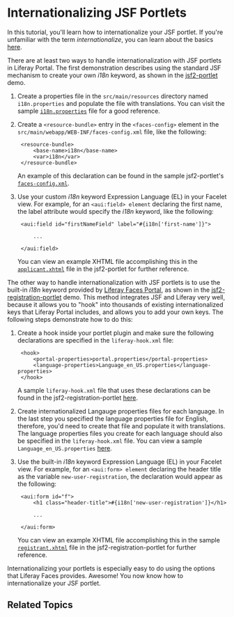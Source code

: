 # Internationalizing JSF Portlets

In this tutorial, you'll learn how to internationalize your JSF portlet. If
you're unfamiliar with the term *internationalize*, you can learn about the
basics
[here](http://en.wikipedia.org/wiki/Internationalization_and_localization).

There are at least two ways to handle internationalization with JSF portlets in
Liferay Portal. The first demonstration describes using the standard JSF
mechanism to create your own *i18n* keyword, as shown in the
[jsf2-portlet](http://www.liferay.com/community/liferay-projects/liferay-faces/demos#jsf2-portlet)
demo.

1. Create a properties file in the `src/main/resources` directory named
   `i18n.properties` and populate the file with translations. You can visit the
   sample
   [`i18n.properties`](https://github.com/liferay/liferay-faces/blob/master/demos/bridge/jsf2-portlet/src/main/resources/i18n.properties)
   file for a good reference.

2. Create a `<resource-bundle>` entry in the `<faces-config>` element in the
   `src/main/webapp/WEB-INF/faces-config.xml` file, like the following:

        <resource-bundle>
            <base-name>i18n</base-name>
            <var>i18n</var>
        </resource-bundle>

    An example of this declaration can be found in the sample jsf2-portlet's
    [`faces-config.xml`](https://github.com/liferay/liferay-faces/blob/master/demos/bridge/jsf2-portlet/src/main/webapp/WEB-INF/faces-config.xml).

3. Use your custom *i18n* keyword Expression Language (EL) in your Facelet view.
   For example, for an `<aui:field> element` declaring the first name, the label
   attribute would specify the *i18n* keyword, like the following:
   
        <aui:field id="firstNameField" label="#{i18n['first-name']}">

            ...

        </aui:field>

    You can view an example XHTML file accomplishing this in the
    [`applicant.xhtml`](https://github.com/liferay/liferay-faces/blob/master/demos/bridge/jsf2-portlet/src/main/webapp/views/applicant.xhtml)
    file in the jsf2-portlet for further reference.

The other way to handle internationalization with JSF portlets is to use the
built-in *i18n* keyword provided by [Liferay Faces
Portal](http://www.liferay.com/community/liferay-projects/liferay-faces/portal),
as shown in the
[jsf2-registration-portlet](http://www.liferay.com/community/liferay-projects/liferay-faces/demos#jsf2-registration-portlet)
demo. This method integrates JSF and Liferay very well, because it allows you to
"hook" into thousands of existing internationalized keys that Liferay Portal
includes, and allows you to add your own keys. The following steps demonstrate
how to do this:
   
1. Create a hook inside your portlet plugin and make sure the following
   declarations are specified in the `liferay-hook.xml` file:

        <hook>
            <portal-properties>portal.properties</portal-properties>
            <language-properties>Language_en_US.properties</language-properties>
        </hook>

    A sample `liferay-hook.xml` file that uses these declarations can be found
    in the jsf2-registration-portlet
    [here](https://github.com/liferay/liferay-faces/blob/master/demos/portal/jsf2-registration-portlet/src/main/webapp/WEB-INF/liferay-hook.xml).

2. Create internationalized Langauge properties files for each language. In the
   last step you specified the language properties file for English, therefore,
   you'd need to create that file and populate it with translations. The
   language properties files you create for each language should also be
   specified in the `liferay-hook.xml` file. You can view a sample
   `Language_en_US.properties`
   [here](https://github.com/liferay/liferay-faces/blob/master/demos/portal/jsf2-registration-portlet/src/main/resources/Language_en_US.properties).

3. Use the built-in *i18n* keyword Expression Language (EL) in your Facelet
   view. For example, for an `<aui:form> element` declaring the header title as
   the variable `new-user-registration`, the declaration would appear as the
   following:
   
        <aui:form id="f">
		    <h1 class="header-title">#{i18n['new-user-registration']}</h1>

            ...

        </aui:form>

    You can view an example XHTML file accomplishing this in the sample
    [`registrant.xhtml`](https://github.com/liferay/liferay-faces/blob/master/demos/portal/jsf2-registration-portlet/src/main/webapp/views/registrant.xhtml)
    file in the jsf2-registration-portlet for further reference.

Internationalizing your portlets is especially easy to do using the options that
Liferay Faces provides. Awesome! You now know how to internationalize your JSF
portlet. 

## Related Topics

<!-- Add once JSF tutorials are finished. -Cody -->
